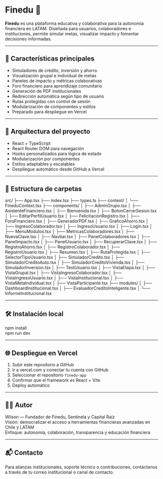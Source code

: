 # Finedu 💸

**Finedu** es una plataforma educativa y colaborativa para la autonomía financiera en LATAM. Diseñada para usuarios, colaboradores e instituciones, permite simular metas, visualizar impacto y fomentar decisiones informadas.

---

## 🚀 Características principales

- Simuladores de crédito, inversión y ahorro
- Visualización grupal e individual de metas
- Paneles de impacto y métricas colaborativas
- Foro financiero para aprendizaje comunitario
- Generación de PDF institucionales
- Redirección automática según tipo de usuario
- Rutas protegidas con control de sesión
- Modularización de componentes y estilos
- Preparado para despliegue en Vercel

---

## 🧩 Arquitectura del proyecto

- React + TypeScript
- React Router DOM para navegación
- Hooks personalizados para lógica de estado
- Modularización por componentes
- Estilos adaptables y escalables
- Despliegue automático desde GitHub a Vercel

---

## 📁 Estructura de carpetas

src/
├── App.tsx
├── index.tsx
├── types.ts
├── context/
│   └── FineduContext.tsx
├── components/
│   ├── AdminGrupo.tsx
│   ├── AsistenteFinanciero.tsx
│   ├── Bienvenida.tsx
│   ├── BotonCerrarSesion.tsx
│   ├── EditarPerfilUsuario.tsx
│   ├── FelicitacionRegistro.tsx
│   ├── ForoFinanciero.tsx
│   ├── GeneradorPDF.tsx
│   ├── GraficoAhorro.tsx
│   ├── IngresoColaborador.tsx
│   ├── IngresoUsuario.tsx
│   ├── Login.tsx
│   ├── MenuModulos.tsx
│   ├── MetricasColaboradores.tsx
│   ├── NuevaClave.tsx
│   ├── Navbar.tsx
│   ├── PanelColaboradores.tsx
│   ├── PanelImpacto.tsx
│   ├── PanelUsuario.tsx
│   ├── RecuperarClave.tsx
│   ├── RegistroAhorro.tsx
│   ├── RegistroColaborador.tsx
│   ├── RegistroUsuario.tsx
│   ├── Resumen.tsx
│   ├── RutaProtegida.tsx
│   ├── SelectorTipoUsuario.tsx
│   ├── SimuladorCredito.tsx
│   ├── SimuladorCreditoAuto.tsx
│   ├── SimuladorCreditoVivienda.tsx
│   ├── SimuladorInversion.tsx
│   ├── TestUsuario.tsx
│   ├── VistaEtapa.tsx
│   ├── VistaGrupal.tsx
│   ├── VistaIngresoColaborador.tsx
│   ├── VistaIngresoUsuario.tsx
│   ├── VistaInstitucional.tsx
│   ├── VistaMetaIndividual.tsx
│   ├── VistaParticipante.tsx
├── modules/
│   ├── DashboardInstitucional.tsx
│   ├── EvaluadorCreditoInteligente.tsx
│   └── InformeInstitucional.tsx

---

## 🛠 Instalación local

npm install  
npm run dev

---

## 🌐 Despliegue en Vercel

1. Subir este repositorio a GitHub  
2. Ir a vercel.com y conectar tu cuenta con GitHub  
3. Seleccionar el repositorio `finedu-app`  
4. Confirmar que el framework es React + Vite  
5. Deploy automático

---

## 👨‍💼 Autor

Wilson — Fundador de Finedu, Sentinela y Capital Raíz  
Visión: democratizar el acceso a herramientas financieras avanzadas en Chile y LATAM  
Enfoque: autonomía, colaboración, transparencia y educación financiera

---

## 📬 Contacto

Para alianzas institucionales, soporte técnico o contribuciones, contáctanos a través de tu correo institucional o canal de contacto.

<!-- Despliegue forzado para Vercel -->
